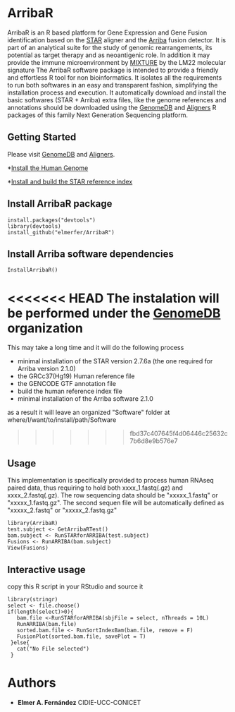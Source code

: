 # ArribaR
ArribaR is an R based platform for Gene Expression and Gene Fusion identification based on the [STAR](https://github.com/alexdobin/STAR) aligner and the [Arriba](https://arriba.readthedocs.io/en/latest/) fusion detector.
It is part of an analytical suite for the study of genomic rearrangements, its potential as target therapy and as neoantigenic role. In addition it may provide the immune microenvironment by [MIXTURE](https://github.com/elmerfer/MIXTURE) by the LM22 molecular signature
The ArribaR software package is intended to provide a friendly and effortless R tool for non bioinformatics. It isolates all the requirements to run both softwares in an easy and transparent fashion, simplifying the installation process and execution.
It automatically download and install the basic softwares (STAR + Arriba) extra files, like the genome references and annotations should be downloaded using the [GenomeDB](https://github.com/elmerfer/GenomeDB) and [Aligners](https://github.com/elmerfer/Aligners) R packages of this family Next Generation Sequencing platform.

## Getting Started
Please visit
[GenomeDB](https://github.com/elmerfer/GenomeDB) and [Aligners](https://github.com/elmerfer/Aligners).

*[Install the Human Genome ](https://github.com/elmerfer/GenomeDB/wiki)

*[Install and build the STAR reference index](https://github.com/elmerfer/Aligners/wiki)

## Install ArribaR package
```
install.packages("devtools")
library(devtools)
install_github("elmerfer/ArribaR")
```

## Install Arriba software dependencies
```
InstallArribaR()
```
<<<<<<< HEAD
The instalation will be performed under the [GenomeDB](https://github.com/elmerfer/GenomeDB) organization
=======
This may take a long time and it will do the following process
* minimal installation of the STAR version 2.7.6a (the one required for Arriba version 2.1.0)
* the GRCc37(Hg19) Human reference file 
* the GENCODE GTF annotation file
* build the human reference index file
* minimal installation of the Arriba software 2.1.0

as a result it will leave an organized "Software" folder at where/I/want/to/install/path/Software
>>>>>>> fbd37c407645f4d06446c25632c7b6d8e9b576e7

## Usage
This implementation is specifically provided to process human RNAseq paired data, thus requiring to hold both xxxx_1.fastq(.gz) and xxxx_2.fastq(.gz).
The row sequencing data should be "xxxxx_1.fastq" or "xxxxx_1.fastq.gz". The second sequen file will be automatically defined as "xxxxx_2.fastq" or "xxxxx_2.fastq.gz"
```
library(ArribaR)
test.subject <- GetArribaRTest()
bam.subject <- RunSTARforARRIBA(test.subject)
Fusions <- RunARRIBA(bam.subject)
View(Fusions)
```
## Interactive usage
copy this R script in your RStudio and source it
```
library(stringr)
select <- file.choose()
if(length(select)>0){
   bam.file <-RunSTARforARRIBA(sbjFile = select, nThreads = 10L)
   RunARRIBA(bam.file)
   sorted.bam.file <- RunSortIndexBam(bam.file, remove = F)
   FusionPlot(sorted.bam.file, savePlot = T)
 }else{
   cat("No File selected")
 }
 ```

# Authors
* **Elmer A. Fernández** CIDIE-UCC-CONICET
